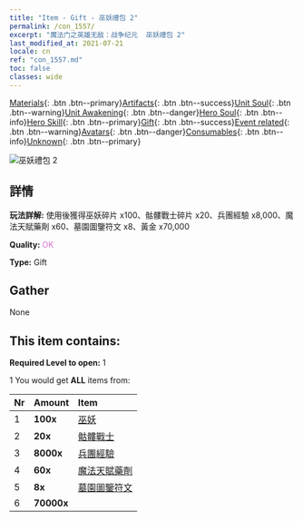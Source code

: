 ```yaml
---
title: "Item - Gift - 巫妖禮包 2"
permalink: /con_1557/
excerpt: "魔法门之英雄无敌：战争纪元  巫妖禮包 2"
last_modified_at: 2021-07-21
locale: cn
ref: "con_1557.md"
toc: false
classes: wide
---
```

 [Materials](/ItemsCN/){: .btn .btn--primary}[Artifacts](/ItemsCN/Artifacts/){: .btn .btn--success}[Unit Soul](/ItemsCN/UnitSoul/){: .btn .btn--warning}[Unit Awakening](/ItemsCN/UnitAwakening/){: .btn .btn--danger}[Hero Soul](/ItemsCN/HeroSoul/){: .btn .btn--info}[Hero Skill](/ItemsCN/HeroSkill/){: .btn .btn--primary}[Gift](/ItemsCN/Gift/){: .btn .btn--success}[Event related](/ItemsCN/Events/){: .btn .btn--warning}[Avatars](/ItemsCN/Avatars/){: .btn .btn--danger}[Consumables](/ItemsCN/Consumables/){: .btn .btn--info}[Unknown](/ItemsCN/Unknown/){: .btn .btn--primary}

 ![巫妖禮包 2](/images/t/i_907167.png)

## 詳情
 **玩法詳解:** 使用後獲得巫妖碎片 x100、骷髏戰士碎片 x20、兵團經驗 x8,000、魔法天賦藥劑 x60、墓園圖鑒符文 x8、黃金 x70,000

 **Quality:** <span style="color: #DA70D6">OK</span>

 **Type:** Gift

## Gather

  None

## This item contains:

 **Required Level to open:** 1

 1 You would get **ALL** items  from:

  | Nr | Amount |     Item    |
  |:---|:-------|:------------|
  | 1 |  **100x** | [巫妖](/cn/Items/unt_212/) |  | 
  | 2 |  **20x** | [骷髏戰士](/cn/Items/unt_208/) |  | 
  | 3 |  **8000x** | [兵團經驗](/cn/Items/con_902/) |  | 
  | 4 |  **60x** | [魔法天賦藥劑](/cn/Items/con_790/) |  | 
  | 5 |  **8x** | [墓園圖鑒符文](/cn/Items/con_755/) |  | 
  | 6 |  **70000x** | <i class="fas fa-coins"/> |  | 
